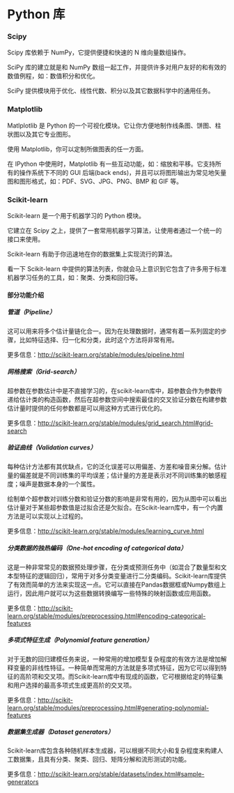 # Python 库

### Scipy

Scipy 库依赖于 NumPy，它提供便捷和快速的 N 维向量数组操作。

SciPy 库的建立就是和 NumPy 数组一起工作，并提供许多对用户友好的和有效的数值例程，如：数值积分和优化。

SciPy 提供模块用于优化、线性代数、积分以及其它数据科学中的通用任务。

### Matplotlib

Matlplotlib 是 Python 的一个可视化模块。它让你方便地制作线条图、饼图、柱状图以及其它专业图形。

使用 Matplotlib，你可以定制所做图表的任一方面。

在 IPython 中使用时，Matplotlib 有一些互动功能，如：缩放和平移。它支持所有的操作系统下不同的 GUI 后端(back ends)，并且可以将图形输出为常见地矢量图和图形格式，如：PDF、SVG、JPG、PNG、BMP 和 GIF 等。

### Scikit-learn

Scikit-learn 是一个用于机器学习的 Python 模块。

它建立在 Scipy 之上，提供了一套常用机器学习算法，让使用者通过一个统一的接口来使用。

Scikit-learn 有助于你迅速地在你的数据集上实现流行的算法。

看一下 Scikit-learn 中提供的算法列表，你就会马上意识到它包含了许多用于标准机器学习任务的工具，如：聚类、分类和回归等。

#### 部分功能介绍

##### 管道（Pipeline）

这可以用来将多个估计量链化合一。因为在处理数据时，通常有着一系列固定的步骤，比如特征选择、归一化和分类，此时这个方法将非常有用。

更多信息：http://scikit-learn.org/stable/modules/pipeline.html

##### 网格搜索（Grid-search）

超参数在参数估计中是不直接学习的，在scikit-learn库中，超参数会作为参数传递给估计类的构造函数，然后在超参数空间中搜索最佳的交叉验证分数在构建参数估计量时提供的任何参数都是可以用这种方式进行优化的。

更多信息：http://scikit-learn.org/stable/modules/grid_search.html#grid-search

##### 验证曲线（Validation curves）

每种估计方法都有其优缺点，它的泛化误差可以用偏差、方差和噪音来分解。估计量的偏差就是不同训练集的平均误差；估计量的方差是表示对不同训练集的敏感程度；噪声是数据本身的一个属性。

绘制单个超参数对训练分数和验证分数的影响是非常有用的，因为从图中可以看出估计量对于某些超参数值是过拟合还是欠拟合。在Scikit-learn库中，有一个内置方法是可以实现以上过程的。

更多信息：http://scikit-learn.org/stable/modules/learning_curve.html

##### 分类数据的独热编码（One-hot encoding of categorical data）

这是一种非常常见的数据预处理步骤，在分类或预测任务中（如混合了数量型和文本型特征的逻辑回归），常用于对多分类变量进行二分类编码。Scikit-learn库提供了有效而简单的方法来实现这一点。它可以直接在Pandas数据框或Numpy数组上运行，因此用户就可以为这些数据转换编写一些特殊的映射函数或应用函数。

更多信息：http://scikit-learn.org/stable/modules/preprocessing.html#encoding-categorical-features

##### 多项式特征生成（Polynomial feature generation）

对于无数的回归建模任务来说，一种常用的增加模型复杂程度的有效方法是增加解释变量的非线性特征。一种简单而常用的方法就是多项式特征，因为它可以得到特征的高阶项和交叉项。而Scikit-learn库中有现成的函数，它可根据给定的特征集和用户选择的最高多项式生成更高阶的交叉项。

更多信息：http://scikit-learn.org/stable/modules/preprocessing.html#generating-polynomial-features

##### 数据集生成器（Dataset generators）

Scikit-learn库包含各种随机样本生成器，可以根据不同大小和复杂程度来构建人工数据集，且具有分类、聚类、回归、矩阵分解和流形测试的功能。

更多信息：http://scikit-learn.org/stable/datasets/index.html#sample-generators
